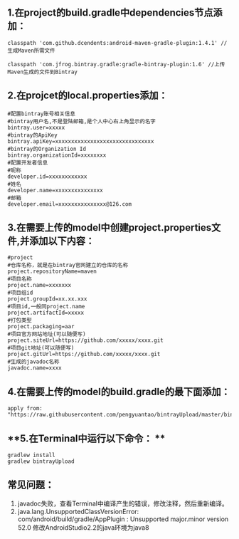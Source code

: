 ## **1.在project的build.gradle中dependencies节点添加：**

	classpath 'com.github.dcendents:android-maven-gradle-plugin:1.4.1' //生成Maven所需文件

	classpath 'com.jfrog.bintray.gradle:gradle-bintray-plugin:1.6' //上传Maven生成的文件到Bintray

## **2.在projcet的local.properties添加：**
	#配置bintray账号相关信息
	#bintray用户名,不是登陆邮箱,是个人中心右上角显示的名字
	bintray.user=xxxxx
	#bintray的ApiKey
	bintray.apiKey=xxxxxxxxxxxxxxxxxxxxxxxxxxxxxxx
	#bintray的Organization Id
	bintray.organizationId=xxxxxxxx
	#配置开发者信息
	#昵称
	developer.id=xxxxxxxxxxxx
	#姓名
	developer.name=xxxxxxxxxxxxxxx
	#邮箱
	developer.email=xxxxxxxxxxxxxxx@126.com

## **3.在需要上传的model中创建project.properties文件,并添加以下内容：**
	#project
	#仓库名称，就是在bintray官网建立的仓库的名称
	project.repositoryName=maven
	#项目名称
	project.name=xxxxxxx
	#项目组id
	project.groupId=xx.xx.xxx
	#项目id,一般同project.name
	project.artifactId=xxxxx
	#打包类型
	project.packaging=aar
	#项目官方网站地址(可以随便写)
	project.siteUrl=https://github.com/xxxxx/xxxx.git
	#项目git地址(可以随便写)
	project.gitUrl=https://github.com/xxxxx/xxxx.git
	#生成的javadoc名称
	javadoc.name=xxxx

## **4.在需要上传的model的build.gradle的最下面添加：**
 	apply from: "https://raw.githubusercontent.com/pengyuantao/bintrayUpload/master/bintrayUpload.gradle"

## **5.在Terminal中运行以下命令： **
 	gradlew install
 	gradlew bintrayUpload
    
## 常见问题：
  1. javadoc失败，查看Terminal中编译产生的错误，修改注释，然后重新编译。
  2. java.lang.UnsupportedClassVersionError: com/android/build/gradle/AppPlugin : Unsupported major.minor version 52.0 修改AndroidStudio2.2的java环境为java8
